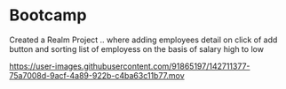 # Bootcamp
Created a Realm Project .. where adding employees detail on click of add button and sorting list of employess on the basis of salary high to low


https://user-images.githubusercontent.com/91865197/142711377-75a7008d-9acf-4a89-922b-c4ba63c11b77.mov

